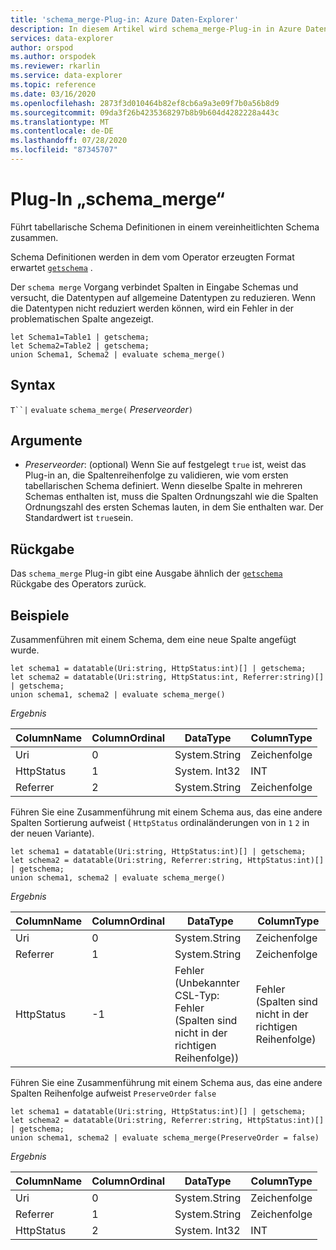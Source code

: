 ```yaml
---
title: 'schema_merge-Plug-in: Azure Daten-Explorer'
description: In diesem Artikel wird schema_merge-Plug-in in Azure Daten-Explorer beschrieben.
services: data-explorer
author: orspod
ms.author: orspodek
ms.reviewer: rkarlin
ms.service: data-explorer
ms.topic: reference
ms.date: 03/16/2020
ms.openlocfilehash: 2873f3d010464b82ef8cb6a9a3e09f7b0a56b8d9
ms.sourcegitcommit: 09da3f26b4235368297b8b9b604d4282228a443c
ms.translationtype: MT
ms.contentlocale: de-DE
ms.lasthandoff: 07/28/2020
ms.locfileid: "87345707"
---
```

# <a name="schema_merge-plugin"></a>Plug-In „schema_merge“

Führt tabellarische Schema Definitionen in einem vereinheitlichten Schema zusammen. 

Schema Definitionen werden in dem vom Operator erzeugten Format erwartet [`getschema`](./getschemaoperator.md) .

Der `schema merge` Vorgang verbindet Spalten in Eingabe Schemas und versucht, die Datentypen auf allgemeine Datentypen zu reduzieren. Wenn die Datentypen nicht reduziert werden können, wird ein Fehler in der problematischen Spalte angezeigt.

```kusto
let Schema1=Table1 | getschema;
let Schema2=Table2 | getschema;
union Schema1, Schema2 | evaluate schema_merge()
```

## <a name="syntax"></a>Syntax

`T``|` `evaluate` `schema_merge(` *Preserveorder*`)`

## <a name="arguments"></a>Argumente

* *Preserveorder*: (optional) Wenn Sie auf festgelegt `true` ist, weist das Plug-in an, die Spaltenreihenfolge zu validieren, wie vom ersten tabellarischen Schema definiert. Wenn dieselbe Spalte in mehreren Schemas enthalten ist, muss die Spalten Ordnungszahl wie die Spalten Ordnungszahl des ersten Schemas lauten, in dem Sie enthalten war. Der Standardwert ist `true`sein.

## <a name="returns"></a>Rückgabe

Das `schema_merge` Plug-in gibt eine Ausgabe ähnlich der [`getschema`](./getschemaoperator.md) Rückgabe des Operators zurück.

## <a name="examples"></a>Beispiele

Zusammenführen mit einem Schema, dem eine neue Spalte angefügt wurde.

```kusto
let schema1 = datatable(Uri:string, HttpStatus:int)[] | getschema;
let schema2 = datatable(Uri:string, HttpStatus:int, Referrer:string)[] | getschema;
union schema1, schema2 | evaluate schema_merge()
```

*Ergebnis*

|ColumnName | ColumnOrdinal | DataType | ColumnType|
|---|---|---|---|
|Uri|0|System.String|Zeichenfolge|
|HttpStatus|1|System. Int32|INT|
|Referrer|2|System.String|Zeichenfolge|

Führen Sie eine Zusammenführung mit einem Schema aus, das eine andere Spalten Sortierung aufweist ( `HttpStatus` ordinaländerungen von in `1` `2` in der neuen Variante).

```kusto
let schema1 = datatable(Uri:string, HttpStatus:int)[] | getschema;
let schema2 = datatable(Uri:string, Referrer:string, HttpStatus:int)[] | getschema;
union schema1, schema2 | evaluate schema_merge()
```

*Ergebnis*

|ColumnName | ColumnOrdinal | DataType | ColumnType|
|---|---|---|---|
|Uri|0|System.String|Zeichenfolge|
|Referrer|1|System.String|Zeichenfolge|
|HttpStatus|-1|Fehler (Unbekannter CSL-Typ: Fehler (Spalten sind nicht in der richtigen Reihenfolge))|Fehler (Spalten sind nicht in der richtigen Reihenfolge)|

Führen Sie eine Zusammenführung mit einem Schema aus, das eine andere Spalten Reihenfolge aufweist `PreserveOrder` `false`

```kusto
let schema1 = datatable(Uri:string, HttpStatus:int)[] | getschema;
let schema2 = datatable(Uri:string, Referrer:string, HttpStatus:int)[] | getschema;
union schema1, schema2 | evaluate schema_merge(PreserveOrder = false)
```

*Ergebnis*

|ColumnName | ColumnOrdinal | DataType | ColumnType|
|---|---|---|---|
|Uri|0|System.String|Zeichenfolge
|Referrer|1|System.String|Zeichenfolge
|HttpStatus|2|System. Int32|INT|
